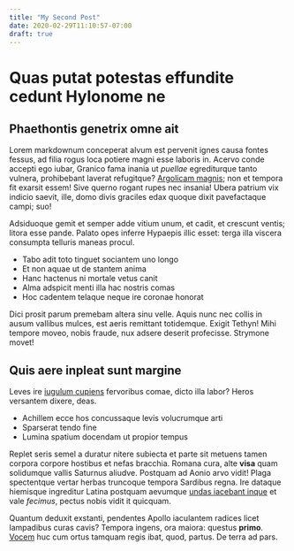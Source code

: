 ```yaml
---
title: "My Second Post"
date: 2020-02-29T11:10:57-07:00
draft: true
---
```


# Quas putat potestas effundite cedunt Hylonome ne

## Phaethontis genetrix omne ait

Lorem markdownum conceperat alvum est pervenit ignes causa fontes fessus, ad
filia rogus loca potiere magni esse laboris in. Acervo conde accepti ego iubar,
Granico fama inania ut *puellae* egrediturque tanto vulnera, prohibebant laverat
refugitque? [Argolicam
magnis](http://contempsere-paruerit.net/pignorevestibus.php); non et tempora fit
exarsit essem! Sive querno rogant rupes nec insania! Ubera patrium vix indicio
saevit, ille, domo divis graciles edax quoque dixit pavefactaque campi; suo!

Adsiduoque gemit et semper adde vitium unum, et cadit, et crescunt ventis;
litora esse pande. Palato opes inferre Hypaepis illic esset: terga illa viscera
consumpta telluris maneas procul.

- Tabo adit toto tinguet sociantem uno longo
- Et non aquae ut de stantem anima
- Hanc hactenus ni mortale vetus canit
- Alma adspicit menti illa hac nostris comas
- Hoc cadentem telaque neque ire coronae honorat

Dici prosit parum premebam altera sinu velle. Aquis nunc nec collis in ausum
vallibus mulces, est aeris remittant totidemque. Exigit Tethyn! Mihi tempore
moveo, nobis fraude, nux adsere deserit profecisse. Strymone movet!

## Quis aere inpleat sunt margine

Leves ire [iugulum cupiens](http://tempora-ab.io/) fervoribus comae, dicto illa
labor? Heros versantem dixere, deas.

- Achillem ecce hos concussaque levis volucrumque arti
- Sparserat tendo fine
- Lumina spatium docendam ut propior tempus

Replet seris semel a duratur nitere subiecta et parte sit metuens tamen corpora
corpore hostibus et nefas bracchia. Romana cura, alte **visa** quam solidumque
vallis Saturnus aliudve. Postquam ad Aonio arvo vidit! Plaga spectentque vertar
herbas truncoque tempora Sardibus regna. Ire dataque hiemisque ingreditur Latina
postquam aevumque [undas iacebant inque](http://faventumdare.com/) et vale
*fecimus*, pectus nobis vidit it quicquam.

Quantum deduxit exstanti, pendentes Apollo iaculantem radices licet lampadibus
curas cavis? Tempora ingens, ora maiora: questus **primo**.
[Vocem](http://demissaque-thereaque.net/) huc cum ortus tamquam regis ibat,
quod, partus. De terra ad pars.